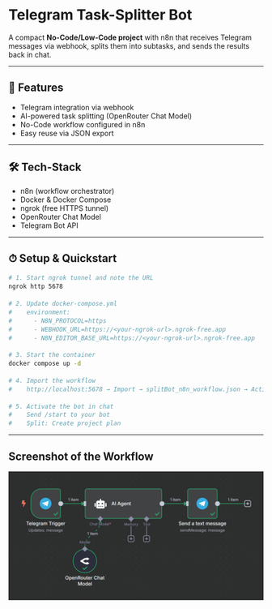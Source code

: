 # Telegram Task-Splitter Bot

A compact **No-Code/Low-Code project** with n8n that receives Telegram messages via webhook, splits them into subtasks, and sends the results back in chat.

---

## 🚀 Features

- Telegram integration via webhook  
- AI-powered task splitting (OpenRouter Chat Model)  
- No-Code workflow configured in n8n  
- Easy reuse via JSON export  

---

## 🛠 Tech-Stack

- n8n (workflow orchestrator)  
- Docker & Docker Compose  
- ngrok (free HTTPS tunnel)  
- OpenRouter Chat Model  
- Telegram Bot API  

---

## ⏱ Setup & Quickstart

```bash
# 1. Start ngrok tunnel and note the URL  
ngrok http 5678

# 2. Update docker-compose.yml  
#    environment:
#      - N8N_PROTOCOL=https
#      - WEBHOOK_URL=https://<your-ngrok-url>.ngrok-free.app
#      - N8N_EDITOR_BASE_URL=https://<your-ngrok-url>.ngrok-free.app

# 3. Start the container  
docker compose up -d

# 4. Import the workflow  
#    http://localhost:5678 → Import → splitBot_n8n_workflow.json → Active

# 5. Activate the bot in chat  
#    Send /start to your bot  
#    Split: Create project plan
```
---
## Screenshot of the Workflow
![Workflow Canvas](./splitBot_workflow_screenshot.png)
